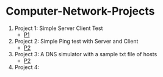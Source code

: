 # Computer-Network-Projects
1. Project 1: Simple Server Client Test
    * [P1](https://github.com/jdeep97/Computer-Network-Projects/tree/main/P1)
2. Project 2: Simple Ping test with Server and Client
    * [P2](https://github.com/jdeep97/Computer-Network-Projects/tree/main/P2)
3. Project 3: A DNS simulator with a sample txt file of hosts
    * [P2](https://github.com/jdeep97/Computer-Network-Projects/tree/main/P3)
4. Project 4:
